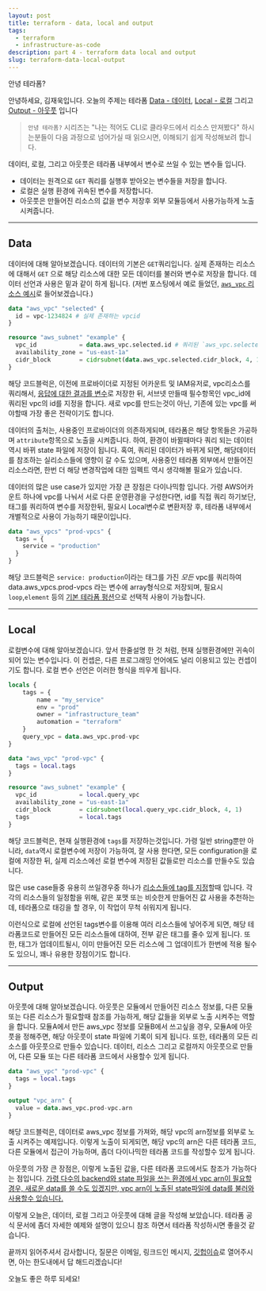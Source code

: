 ```yaml
---
layout: post
title: terraform - data, local and output
tags:
  - terraform
  - infrastructure-as-code
description: part 4 - terraform data local and output
slug: terraform-data-local-output
---
```


안녕 테라폼?

안녕하세요, 김재욱입니다. 오늘의 주제는 테라폼 [Data - 데이터](https://www.terraform.io/docs/configuration/data-sources.html), [Local - 로컬](https://www.terraform.io/docs/configuration/locals.html) 그리고 [Output - 아웃풋](https://www.terraform.io/docs/configuration/outputs.html) 입니다

> `안녕 테라폼?` 시리즈는 "나는 적어도 CLI로 클라우드에서 리소스 만져봤다" 하시는분들이 다음 과정으로 넘어가실 때 읽으시면, 이해되기 쉽게 작성해보려 합니다.

데이터, 로컬, 그리고 아웃풋은 테라폼 내부에서 변수로 쓰일 수 있는 변수들 입니다.
-  데이터는 원격으로 `GET` 쿼리를 실행후 받아오는 변수들을 저장을 합니다.
-  로컬은 실행 환경에 귀속된 변수를 저장합니다.
-  아웃풋은 만들어진 리소스의 값을 변수 저장후 외부 모듈등에서 사용가능하게 노출시켜줍니다.

---
## Data
데이터에 대해 알아보겠습니다. 데이터의 기본은 `GET`쿼리입니다. 실제 존재하는 리소스에 대해서 `GET` 으로 해당 리소스에 대한 모든 데이터를 불러와 변수로 저장을 합니다. 데이터 선언과 사용은 밑과 같이 하게 됩니다. (저번 포스팅에서 예로 들었던, [`aws_vpc` 리소스 예시](https://registry.terraform.io/providers/hashicorp/aws/latest/docs/data-sources/vpc)로 들어보겠습니다.)
```terraform
data "aws_vpc" "selected" {
  id = vpc-1234824 # 실제 존재하는 vpcid
}

resource "aws_subnet" "example" {
  vpc_id            = data.aws_vpc.selected.id # 쿼리된 `aws_vpc.selected` 오브젝트에서 id항목을 참조
  availability_zone = "us-east-1a"
  cidr_block        = cidrsubnet(data.aws_vpc.selected.cidr_block, 4, 1)
}
```
해당 코드블럭은, 이전에 프로바이더로 지정된 어카운트 및 IAM유저로, vpc리소스를 쿼리해서, [응답에 대한 결과를 변수](https://registry.terraform.io/providers/hashicorp/aws/latest/docs/data-sources/vpc#attributes-reference)로 저장한 뒤, 서브넷 만들때 필수항목인 vpc_id에 쿼리된 vpc의 id를 지정을 합니다. 새로 vpc를 만드는것이 아닌, 기존에 있는 vpc를 써야할때 가장 좋은 전략이기도 합니다.

데이터의 출처는, 사용중인 프로바이더의 의존하게되며, 테라폼은 해당 항목들은 가공하며 `attribute`항목으로 노출을 시켜줍니다. 하여, 환경이 바뀔때마다 쿼리 되는 데이터 역시 바뀌 state 파일에 저장이 됩니다. 혹여, 쿼리된 데이터가 바뀌게 되면, 해당데이터를 참조하는 실리소스들에 영향이 갈 수도 있으며, 사용중인 테라폼 외부에서 만들어진 리소스라면, 한번 더 해당 변경작업에 대한 임펙트 역시 생각해볼 필요가 있습니다.

데이터의 많은 use case가 있지만 가장 큰 장점은 다이나믹함 입니다.
가령 AWS어카운트 하나에 vpc를 나눠서 서로 다른 운영환경을 구성한다면, id를 직접 쿼리 하기보단, 태그를 쿼리하여 변수를 저장한뒤, 필요시 Local변수로 변환저장 후, 테라폼 내부에서 개별적으로 사용이 가능하기 때문이입니다.

```terraform
data "aws_vpcs" "prod-vpcs" {
  tags = {
    service = "production"
  }
}
```
해당 코드블럭은 `service: production`이라는 태그를 가진 *모든* vpc를 쿼리하여 data.aws_vpcs.prod-vpcs 라는 변수에 array형식으로 저장되며, 필요시 `loop`,`element` 등의 [기본 테라폼 펑션](https://www.terraform.io/docs/configuration/functions.html)으로 선택적 사용이 가능합니다.

---
## Local
로컬변수에 대해 알아보겠습니다. 앞서 한줄설명 한 것 처럼, 현재 실행환경에만 귀속이 되어 있는 변수입니다. 이 컨셉은, 다른 프로그래밍 언어에도 널리 이용되고 있는 컨셉이기도 합니다. 로컬 변수 선언은 이러한 형식을 띄우게 됩니다.
```terraform
locals {
    tags = {
        name = "my_service"
        env = "prod"
        owner = "infrastructure_team"
        automation = "terraform"
    }
    query_vpc = data.aws_vpc.prod-vpc
}

data "aws_vpc" "prod-vpc" {
  tags = local.tags
}

resource "aws_subnet" "example" {
  vpc_id            = local.query_vpc
  availability_zone = "us-east-1a"
  cidr_block        = cidrsubnet(local.query_vpc.cidr_block, 4, 1)
  tags              = local.tags
}
```

해당 코드블럭은, 현재 실행환경에 `tags`를 저장하는것입니다. 가령 일반 string뿐만 아니라, `data`역시 로컬변수에 저장이 가능하여, 잘 사용 한다면, 모든 configuration을 로컬에 저장한 뒤, 실제 리소스에선 로컬 변수에 저장된 값들로만 리소스를 만들수도 있습니다.

많은 use case들중 유용히 쓰일경우중 하나가 [리소스들에 tag를 지정](https://www.terraform.io/docs/configuration/locals.html#when-to-use-local-values)할때 입니다. 각각의 리소스들의 일정함을 위해, 같은 포맷 또는 비슷한게 만들어진 값 사용을 추천하는데, 테라폼으로 태깅을 할 경우, 이 작업이 무척 쉬워지게 됩니다.

이런식으로 로컬에 선언된 tags변수를 이용해 여러 리소스들에 넣어주게 되면, 해당 테라폼코드로 만들어진 모든 리소스들에 대하여, 전부 같은 태그를 줄수 있게 됩니다. 또한, 태그가 업데이트될시, 이미 만들어진 모든 리소스에 그 업데이트가 한번에 적용 될수도 있으니, 꽤나 유용한 장점이기도 합니다.

---
## Output

아웃풋에 대해 알아보겠습니다. 아웃풋은 모듈에서 만들어진 리소스 정보를, 다른 모듈 또는 다른 리소스가 필요할때 참조를 가능하게, 해당 값들을 외부로 노출 시켜주는 역할을 합니다. 모듈A에서 만든 aws_vpc 정보를 모듈B에서 쓰고싶을 경우, 모듈A에 아웃풋을 정해주면, 해당 아웃풋이 state 파일에 기록이 되게 됩니다. 또한, 테라폼의 모든 리소스를 아웃풋으로 만들수 있습니다. 데이터, 리소스 그리고 로컬까지 아웃풋으로 만들어, 다른 모듈 또는 다른 테라폼 코드에서 사용할수 있게 됩니다.
```terraform
data "aws_vpc" "prod-vpc" {
  tags = local.tags
}

output "vpc_arn" {
  value = data.aws_vpc.prod-vpc.arn
}
```
해당 코드블럭은, 데이터로 aws_vpc 정보를 가져와, 해당 vpc의 arn정보를 외부로 노출 시켜주는 예제입니다. 이렇게 노출이 되게되면, 해당 vpc의 arn은 다른 테라폼 코드, 다른 모듈에서 접근이 가능하며, 좀더 다이나믹한 테라폼 코드를 작성할수 있게 됩니다.

아웃풋의 가장 큰 장점은, 이렇게 노출된 값을, 다른 테라폼 코드에서도 참조가 가능하다는 점입니다. [가령 다수의 backend와 state 파일을 쓰는 환경에서 vpc arn이 필요할경우, 새로운 data를 쓸 수도 있겠지만, vpc arn이 노출된 state파일에 data를 불러와 사용할수 있습니다.](https://www.terraform.io/docs/providers/terraform/d/remote_state.html)

이렇게 오늘은, 데이터, 로컬 그리고 아웃풋에 대해 글을 작성해 보았습니다. 테라폼 공식 문서에 좀더 자세한 예제와 설명이 있으니 참조 하면서 테라폼 작성하시면 좋을것 같습니다.

끝까지 읽어주셔서 감사합니다, 질문은 이메일, 링크드인 메시지, [깃헙이슈](https://github.com/iamjaekim/iamjaekim.github.io/issues)로 열어주시면, 아는 한도내에서 답 해드리겠습니다!

오늘도 좋은 하루 되세요!
